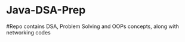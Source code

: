 # Java-DSA-Prep

#Repo contains DSA, Problem Solving and OOPs concepts, along with networking codes
